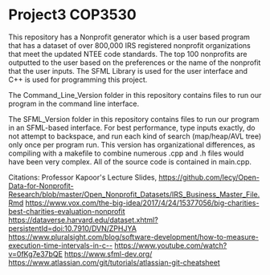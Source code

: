 # Project3 COP3530
This repository has a Nonprofit generator which is a user based program that has a dataset of over 800,000 IRS registered nonprofit organizations that meet the updated NTEE code standards. The top 100 nonprofits are outputted to the user based on the preferences or the name of the nonprofit that the user inputs. The SFML Library is used for the user interface and C++ is used for programming this project.

The Command_Line_Version folder in this repository contains files to run our program in the command line interface.

The SFML_Version folder in this repository contains files to run our program in an SFML-based interface. For best performance, type inputs exactly, do not attempt to backspace, and run each kind of search (map/heap/AVL tree) only once per program run. This version has organizational differences, as compiling with a makefile to combine numerous .cpp and .h files would have been very complex. All of the source code is contained in main.cpp.

Citations: 
Professor Kapoor's Lecture Slides,
https://github.com/lecy/Open-Data-for-Nonprofit-Research/blob/master/Open_Nonprofit_Datasets/IRS_Business_Master_File.Rmd https://www.vox.com/the-big-idea/2017/4/24/15377056/big-charities-best-charities-evaluation-nonprofit 
https://dataverse.harvard.edu/dataset.xhtml?persistentId=doi:10.7910/DVN/ZPHJYA
https://www.pluralsight.com/blog/software-development/how-to-measure-execution-time-intervals-in-c-- 
https://www.youtube.com/watch?v=0fKg7e37bQE
https://www.sfml-dev.org/
https://www.atlassian.com/git/tutorials/atlassian-git-cheatsheet 
